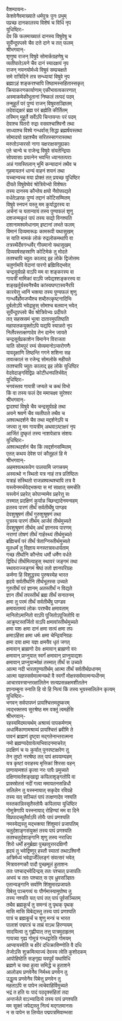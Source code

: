 वैशम्पायनः-  
केशवेनैवमाख्याते धर्मपुत्रः पुनः प्रभुम्  
पप्रच्छ दानकालस्य विशेषं च विधिं नृप  
युधिष्ठिरः-  
देव किं फलमाख्यातं दानस्य विषुवेषु च  
सूर्येन्दूपप्लवे चैव दत्ते दाने च तत् फलम्  
श्रीभगवान्-  
शृणुष्व राजन् विषुवे सोमार्कग्रहणेषु च  
व्यतीपातेऽयने चैव दानं स्यादक्षयं नृप  
राजन् नयनयोर्मध्ये विषुवं सम्प्रचक्षते  
समे रात्रिदिने तत्र सन्ध्यायां विषुवे नृप  
ब्रह्माऽहं शङ्करश्चापि तिष्ठामस्सहितास्सकृत्  
क्रियाकरणकार्याणाम् एकीभावत्वकारणात्  
अस्माकमेकीभूतानां निष्कलं तत्पदं पदम्  
तन्मुहूर्तं परं पुण्यं राजन् विषुवसञ्ज्ञितम्  
तदेवाद्यक्षरं ब्रह्म परं ब्रह्मेति कीर्तितम्  
तस्मिन् मुहूर्ते सर्वेऽपि चिन्तयन्तः परं पदम्  
देवाश्च पितरो रुद्राः वसवश्चाश्विनौ तथा  
साध्याश्च विश्वे गन्धर्वास् सिद्धा ब्रह्मर्षयस्तथा  
सोमादयो ग्रहाश्चैव सरितस्सागरास्तथा  
मरुतोऽप्सरसो नागा यक्षराक्षसगुह्यकाः  
एते चान्ये च राजेन्द्र विषुवे संयतेन्द्रियाः  
सोपवासाः प्रयत्नेन भवन्ति ध्यानतत्पराः  
अन्नं गावस्तिलान् भूमिं कन्यादानं तथैव च  
गृहमायतनं धान्यं वाहनं शयनं तथा  
यच्चान्यच्च मया प्रोक्तं तत् प्रयच्छ युधिष्ठिर  
दीयते विषुवेष्वेवं श्रोत्रियेभ्यो विशेषतः  
तस्य दानस्य कौन्तेय क्षयो नैवोपपद्यते  
वर्धतेऽहरहः पुण्यं तद्दानं कोटिसम्मितम्  
विषुवे स्नपनं यस्तु मम कुर्याद्धरस्य वा  
अर्चनां च यतान्यायं तस्य पुण्यफलं शृणु  
दशजन्मकृतं पापं तस्य सद्यो विनश्यति  
दशानामश्वमेधानाम् इष्टानां लभते फलम्  
विमानं दिव्यमारूढः कामरूपी यथासुखम्  
स याति मामकं लोकं रुद्रलोकमथापि वा  
तत्रस्थैर्देवगन्धर्वेर् गीयमानो यथासुखम्  
दिव्यवर्षसहस्राणि कोटिमेकं तु मोदते  
ततश्चापि च्युतः कालाद् इह लोके द्विजोत्तमः  
चतुर्णामपि वेदानां पारगो ब्रह्मिविद्भवेत्  
चन्द्रसूर्यग्रहे वाऽपि मम वा शङ्करस्य वा  
गायत्रीं मामिकां वाऽपि जपेद्यश्शङ्करस्य वा  
शङ्खर्तूर्यस्वनैश्चैव कांस्यघण्टास्वनैरपि  
कारयेत्तु ध्वनिं भक्त्या तस्य पुण्यफलं शृणु  
गान्धर्वैर्होमजप्यैश्च शब्दैरुत्कृष्टनादिभिः  
दुर्बलोऽपि भवेद्राहुस् सोमश्च बलवान् भवेत्  
सूर्येन्दूपप्लवे चैव श्रोत्रियेभ्यः प्रदीयते  
तत् सहस्रसमं भूत्वा दातारमुपतिष्ठति  
महापातकयुक्तोऽपि यद्यपि स्यान्नरो नृप  
निर्लेपस्तत्क्षणादेव तेन दानेन जायते  
चन्द्रसूर्यप्रकाशेन विमानेन विराजता  
याति सोमपुरं रम्यं सेव्यमानोऽप्सरोगणैः  
यावदृक्षाणि तिष्ठन्ति गगने शशिना सह  
तावत्कालं स रजेन्द्र सोमलोके महीयते  
ततश्चापि च्युतः कालाद् इह लोके युधिष्ठिर  
वेदवेदाङ्गविद्विप्रः कोटीधनपतिर्भवेत्  
युधिष्ठिरः-  
भगवंस्तव गायत्री जप्यते च कथं विभो  
किं वा तस्य फलं देव ममाचक्ष्व सुरेश्वर  
श्रीभगवान्-  
द्वादश्यां विषुवे चैव चन्द्रसूर्यग्रहे तथा  
अयने श्रवणे चैव व्यतीपाते तथैव च  
अश्वत्थदर्शने चैव तथा मद्दर्शनेऽपि च  
जप्त्वा तु मम गायत्रीम् अथवाऽष्टाक्षरं नृप  
आर्जितं दुष्कृतं तस्य नाशयेन्नात्र संशयः  
युधिष्ठिरः-  
अश्वत्थदर्शनं चैव किं त्वद्दर्शनसम्मितम्  
एतत् कथय देवेश परं कौतूहलं हि मे  
श्रीभगवान्-  
अहमश्वत्थरूपेण पालयामि जगत्त्रयम्  
अस्वत्थो न स्थितो यत्र नाहं तत्र प्रतिष्ठितः  
यत्राहं संस्थितो राजन्नश्वत्थश्चापि तत्र वै  
यस्त्वेनमर्चयेद्भक्त्या स मां साक्षात् समर्चति  
यस्त्वेनं प्रहरेत् कोपान्मामेव प्रहरेत्तु सः  
तस्मात् प्रदक्षिणं कुर्यान्न च्छिन्द्यादेनमन्वहम्  
व्रतस्य पारणं तीर्थं सर्वतीर्थेषु पाण्डव  
देवशुश्रूषणं तीर्थं गुरुशुश्रूषणं तथा  
पुत्रस्य पारणं तीर्थम् आर्जवं तीर्थमुच्यते  
देवशुश्रूषणं तीर्थम् अर्थं ज्ञानस्य पारणम्  
नराणां तोषणं तीर्थं गार्हस्थ्यं तीर्थमुच्यते  
ब्रह्मिचर्यं परं तीर्थं त्रेताग्निस्तीर्थमुच्यते  
मूलधर्मं तु विज्ञाय मनस्तत्रावधार्यताम्  
गच्छ तीर्थानि कौन्तेय धर्मो धर्मेण वर्धते  
द्विविधं तीर्थमित्याहुस् स्थावरं जङ्गमं तथा  
स्थावराज्जङ्गमं श्रेष्ठं ततो ज्ञानपरिग्रहः  
कर्मणा हि विशुद्धस्य पुरुषस्येह भारत  
हृदये सर्वतीर्थानि तीर्थभूतस्स उच्यते  
गुरुतीर्थं परं ज्ञानम् अतस्तीर्थं न विद्यते  
ज्ञान तीर्थं तपस्तीर्थं ब्रह्म तीर्थं सनातनम्  
क्षमा तु परमं तीर्थं सर्वतीर्थेषु पाण्डव  
क्षमावतामयं लोकः परश्चैव क्षमावताम्  
मानितोऽमानितो वाऽपि पूजितोऽपूजितोपि वा  
आक्रुष्टस्तर्जितो वाऽपि क्षमावांस्तीर्थमुच्यते  
क्षमा यशः क्षमा दानं क्षमा सत्यं क्षमा तपः  
क्षमाऽहिंसा क्षमा धर्मः क्षमा चेन्द्रियनिग्रहः  
क्षमा दया क्षमा यज्ञः क्षमयैव धृतं जगत्  
क्षमावान् ब्राह्मणो देवः क्षमावान् ब्राह्मणो वरः  
क्षमावान् प्राप्नुयात् स्वर्गं क्षमावान् प्राप्नुयाद्यशः  
क्षमावान् प्राप्नुयान्मोक्षं तस्मात् तीर्थं स उच्यते  
आत्मा नदी भारतपुण्यतीर्थम् आत्मा तीर्थं सर्वतीर्थप्रधानम्  
आत्मा यज्ञस्सर्वमात्मन्यथो वै स्वर्गो मोक्षस्सर्वमात्मन्यधीनम्  
आचारवस्त्रान्तरक्षालितेन सत्यप्रसन्नक्षमशीतलेन  
ज्ञानाम्बुना स्नाति हि यो हि नित्यं किं तस्य भूयस्सलिलेन कृत्यम्  
युधिष्ठिरः-  
भगवन् सर्वपापघ्नं प्रायश्चित्तमदुष्करम्  
त्वद्भक्तस्य सुरश्रेष्ठ मम वक्तुं त्वमर्हसि  
श्रीभगवान्-  
रहस्यमिदमत्यर्थम् अश्राव्यं पापकर्मणाम्  
अधार्मिकाणामश्राव्यं प्रायश्चित्तं ब्रवीमि ते  
पावनं ब्राह्मणं दृष्ट्वा मद्गतेनान्तरात्मना  
नमो ब्रह्मण्यदेवायेत्यभिवादनमाचरेत्  
प्रदक्षिणं च यः कुर्यात् पुनरष्टाक्षरेण तु  
तेन तुष्टो नरश्रेष्ठ तत् पापं क्षपयाम्यहम्  
यत्र कृष्टां वराहस्य मृत्तिकां शिरसा वहन्  
प्राणायामशतं कृत्वा नरः पापैः प्रमुच्यते  
दक्षिणावर्तशङ्खाद्वा कपिलाशृङ्गतोपि वा  
प्राक्स्रोतसं नदीं गत्वा ममायतनसन्निधौ  
सलिलेन तु यस्स्नायात् सकृदेव रविग्रहे  
तस्य यत् सञ्चितं पापं तत्क्षणादेव नश्यति  
मस्तकान्निस्सृतैस्तोयैः कपिलाया युधिष्ठिर  
गोमूत्रेणापि यस्स्नायाद् रोहिण्यां मम वा दिने  
विप्रपादच्युतैर्वाऽपि तोयैः पापं प्रणश्यति  
नमस्येद्यस्तु मद्भक्त्या शिंशुमारं प्रजापतिम्  
चतुर्दशाङ्गसंयुक्तं तस्य पापं प्रणश्यति  
ततश्चतुर्दशाङ्गानि शृणु तस्य नराधिप  
शिरो धर्मो हनुर्ब्रह्मा पुच्छावुत्तरदक्षिणौ  
हृदयं तु भवेद्विष्णुर् हस्तौ स्यातां तथाऽश्विनौ  
अत्रिर्मध्यं भवेद्राजँल्लिङ्गं संवत्सरं भवेत्  
मित्रावरुणकौ पादौ पुच्छमूलं हुताशनः  
ततः पश्चाद्भवेदिन्द्रस् ततः पश्चात् प्रजापतिः  
अभयं च ततः पश्चात् स एव ध्रुवसञ्ज्ञितः  
एतान्यङ्गानि सर्वाणि शिंशुमारप्रजापतेः  
पिबेत्तु पञ्चगव्यं यः पौर्णमास्यामुपोष्य तु  
तस्य नश्यति यत् पापं तत् पापं पूर्वसञ्चितम्  
तथैव ब्रह्मकूर्चं तु समन्त्रं तु पृथक् पृथक्  
मासि मासि विबेद्यस्तु तस्य पापं प्रणश्यति  
पात्रं च ब्रह्मकूर्चं च शृणु मन्त्रं च भारत  
पालाशं पद्मपत्रं च ताम्रं वाऽथ हिरण्ययम्  
सादयित्वा तु गृह्णीयात् तत्तु पात्रमुदाहृतम्  
गायत्र्या गृह्य गोमूत्रं गन्धद्वारेति गोमयम्  
आप्यायस्वेति च क्षीरं दधिक्राविण्णोति वै दधि  
तेजोऽसि शुक्रमित्याज्यं देवस्य त्वेति कुशोदकम्  
आपोहिष्ठेति सङ्गृह्य यवपूर्वं यथाविधि  
ब्रह्मणे च यथा हुत्वा समिद्धे च हुताशने  
आलोड्य प्रणवेनैव निर्मथ्य प्रणवेन तु  
उद्धृत्य प्रणवेनैव पिबेत्तु प्रणवेन तु  
महताऽपि स पापेन त्वचेवाहिर्विमुच्यते  
भद्रं त हति यः पादं पठदृक्संहितां तदा  
अन्तर्जले वाऽभ्यादित्ये तस्य पापं प्रणश्यति  
मम सूक्तं जपेद्यस्तु नित्यं मद्गतमानसः  
न स पापेन स लिप्येत पद्मपत्रमिवाम्भसा  
